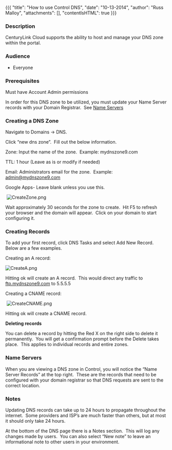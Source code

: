 {{{
  "title": "How to use Control DNS",
  "date": "10-13-2014",
  "author": "Russ Malloy",
  "attachments": [],
  "contentIsHTML": true
}}}

<h3>Description&nbsp;</h3>
<p>CenturyLink Cloud supports the ability to host and manage your DNS zone within the portal.</p>
<h3>Audience</h3>
<ul>
  <li>Everyone</li>
</ul>
<h3>Prerequisites</h3>
<p>Must have Account Admin permissions</p>
<p>In order for this DNS zone to be utilized, you must update your Name Server records with your Domain Registrar. &nbsp;See&nbsp;<a href="#ComRef">Name Servers</a>
</p>

<h3>Creating a DNS Zone</h3>
<p>Navigate to Domains -&gt; DNS. </p>
<p>Click “new dns zone”.&nbsp; Fill out the below information.</p>
<p>Zone: Input the name of the zone.&nbsp; Example: mydnszone9.com</p>
<p>TTL: 1 hour (Leave as is or modify if needed)</p>
<p>Email: Administrators email for the zone.&nbsp; Example: <a href="mailto:admin@mydnszone9.com">admin@mydnszone9.com</a>
</p>
<p>Google Apps- Leave blank unless you use this.</p>
<p>&nbsp;<img src="https://t3n.zendesk.com/attachments/token/g6pf6kex9y6y6n7/?name=CreateZone.png" alt="CreateZone.png" />
</p>

<p>Wait approximately 30 seconds for the zone to create.&nbsp; Hit F5 to refresh your browser and the domain will appear.&nbsp; Click on your domain to start configuring it.</p>

<h3>Creating Records</h3>
<p>To add your first record, click DNS Tasks and select Add New Record.&nbsp; Below are a few examples.</p>
<p>Creating an A record:</p>
<p><img src="https://t3n.zendesk.com/attachments/token/abxiu0k0skztrz3/?name=CreateA.png" alt="CreateA.png" />
</p>

<p>Hitting ok will create an A record.&nbsp; This would direct any traffic to <a href="ftp://ftp.mydnszone9.com/">ftp.mydnszone9.com</a> to 5.5.5.5</p>
<p>Creating a CNAME record:</p>
<p>&nbsp;<img src="https://t3n.zendesk.com/attachments/token/5vdqo5wz0sqzzfq/?name=CreateCNAME.png" alt="CreateCNAME.png" />
</p>
<p>Hitting ok will create a CNAME record. </p>

<p><strong>Deleting records</strong>
</p>
<p>You can delete a record by hitting the Red X on the right side to delete it permanently.&nbsp; You will get a confirmation prompt before the Delete takes place.&nbsp; This applies to individual records and entire zones.</p>

<h3><a name="ComRef"></a>Name Servers</h3>
<p>When you are viewing a DNS zone in Control, you will notice the “Name Server Records” at the top right.&nbsp; These are the records that need to be configured with your domain registrar so that DNS requests are sent to the correct location. </p>

<h3>Notes</h3>
<p>Updating DNS records can take up to 24 hours to propagate throughout the internet.&nbsp; Some providers and ISP’s are much faster than others, but at most it should only take 24 hours.</p>
<p>At the bottom of the DNS page there is a Notes section.&nbsp; This will log any changes made by users.&nbsp; You can also select “New note” to leave an informational note to other users in your environment.</p>
